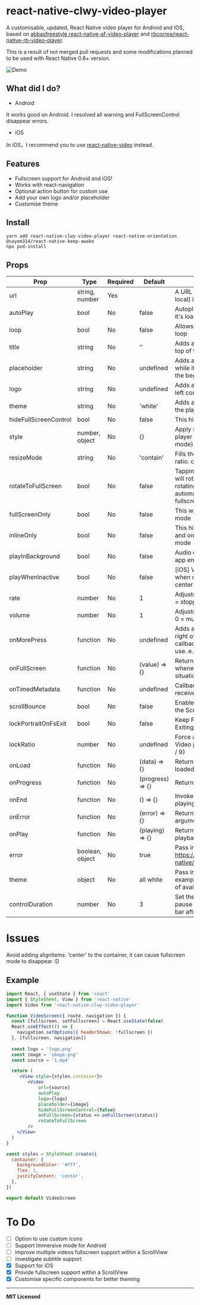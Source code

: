 # react-native-clwy-video-player

A customisable, updated, React Native video player for Android and IOS, based on [abbasfreestyle react-native-af-video-player](https://github.com/abbasfreestyle/react-native-af-video-player) and 
[rbcorrea/react-native-rb-video-player](https://github.com/rbcorrea/react-native-rb-video-player).

This is a result of not merged pull requests and some modifications planned to be used with React Native 0.6+ version.

![Demo](./demo.gif)

## What did I do?
- Android 

It works good on Android. I resolved all warning and FullScreenControl disappear errors.

- iOS

In iOS，I recommend you to use [react-native-video](https://github.com/react-native-community/react-native-video) instead.

## Features

* Fullscreen support for Android and iOS!
* Works with react-navigation
* Optional action button for custom use
* Add your own logo and/or placeholder
* Customise theme

## Install

```shell
yarn add react-native-clwy-video-player react-native-orientation @sayem314/react-native-keep-awake
npx pod-install
```

## Props

Prop                  | Type     | Required | Default                   | Description
--------------------- | -------- | -------- | ------------------------- | -----------
url                   | string, number | Yes |                          | A URL string (or number for local) is required.
autoPlay              | bool     | No       | false                     | Autoplays the video as soon as it's loaded
loop                  | bool     | No       | false                     | Allows the video to continuously loop
title                 | string   | No       | ''                        | Adds a title of your video at the top of the player
placeholder           | string   | No       | undefined                 | Adds an image placeholder while it's loading and stopped at the beginning
logo                  | string   | No       | undefined                 | Adds an image logo at the top left corner of the video
theme                 | string   | No       | 'white'                   | Adds an optional theme colour to the players controls
hideFullScreenControl | bool     | No       | false                     | This hides the full screen control
style                 | number, object | No | {}                        | Apply styles directly to the Video player (ignored in fullscreen mode)
resizeMode            | string   | No       | 'contain'                 | Fills the whole screen at aspect ratio. contain, cover etc
rotateToFullScreen    | bool     | No       | false                     | Tapping the fullscreen button will rotate the screen. Also rotating the screen will automatically switch to fullscreen mode
fullScreenOnly        | bool     | No       | false                     | This will play only in fullscreen mode
inlineOnly            | bool     | No       | false                     | This hides the fullscreen button and only plays the video in inline mode
playInBackground      | bool     | No       | false                     | Audio continues to play when app enters background.
playWhenInactive      | bool     | No       | false                     | [iOS] Video continues to play when control or notification center are shown.
rate                  | number   | No       | 1                         | Adjusts the speed of the video. 0 = stopped, 1.0 = normal
volume                | number   | No       | 1                         | Adjusts the volume of the video. 0 = mute, 1.0 = full volume
onMorePress           | function | No       | undefined                 | Adds an action button at the top right of the player. Use this callback function for your own use. e.g share link
onFullScreen          | function | No       | (value) => {}             | Returns the fullscreen status whenever it toggles. Useful for situations like react navigation.
onTimedMetadata       | function | No       | undefined                 | Callback when the stream receives metadata
scrollBounce          | bool     | No       | false                     | Enables the bounce effect for the ScrollView
lockPortraitOnFsExit  | bool     | No       | false                     | Keep Portrait mode locked after Exiting from Fullscreen mode
lockRatio             | number   | No       | undefined                 | Force a specific ratio to the Video player. e.g. lockRatio={16 / 9}
onLoad                | function | No       | (data) => {}              | Returns data once video is loaded
onProgress            | function | No       | (progress) => {}          | Returns progress data
onEnd                 | function | No       | () => {}                  | Invoked when video finishes playing  
onError               | function | No       | (error) => {}             | Returns an error message argument
onPlay                | function | No       | (playing) => {}           | Returns a boolean during playback
error                 | boolean, object | No | true                     | Pass in an object to Alert. See https://facebook.github.io/react-native/docs/alert.html
theme                 | object   | No       | all white                 | Pass in an object to theme. (See example below to see the full list of available settings)
controlDuration             | number   | No       | 3                 | Set the visibility time of the pause button and the progress bar after the video was started


# Issues

Avoid adding alignItems: 'center' to the container, it can cause fullscreen mode to disappear :D

## Example

```jsx
import React, { useState } from 'react'
import { StyleSheet, View } from 'react-native'
import Video from 'react-native-clwy-video-player'

function VideoScreen({ route, navigation }) {  
  const [fullscreen, setFullscreen] = React.useState(false)
  React.useEffect(() => {
    navigation.setOptions({ headerShown: !fullscreen })
  }, [fullscreen, navigation])
  
  const logo = 'logo.png'
  const image = 'image.png'
  const source = '1.mp4'   

  return (
     <View style={styles.container}>
        <Video
            url={source}
            autoPlay
            logo={logo}
            placeholder={image}
            hideFullScreenControl={false}
            onFullScreen={status => onFullScreen(status)}
            rotateToFullScreen
        />
    </View>
  )
}

const styles = StyleSheet.create({
  container: {
    backgroundColor: '#fff',
    flex: 1,
    justifyContent: 'center',
  },
})

export default VideoScreen
```

# To Do

- [ ] Option to use custom icons
- [ ] Support Immersive mode for Android
- [ ] improve multiple videos fullscreen support within a ScrollView
- [ ] investigate subtitle support
- [x] Support for iOS
- [x] Provide fullscreen support within a ScrollView
- [x] Customise specific components for better theming

---

**MIT Licensed**
